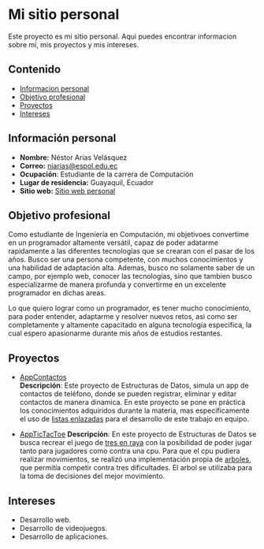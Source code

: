 # Mi sitio personal

Este proyecto es mi sitio personal. Aqui puedes encontrar informacion sobre mí, mis
proyectos y mis intereses.

## Contenido

- [Informacion personal](#Información-personal)
- [Objetivo profesional](#Objetivo-profesional)
- [Proyectos](#Proyectos)
- [Intereses](#Intereses)

## Información personal
- **Nombre:** Néstor Arias Velásquez
- **Correo:** niarias@espol.edu.ec
- **Ocupación**: Estudiante de la carrera de Computación
- **Lugar de residencia:** Guayaquil, Ecuador
- **Sitio web:** [Sitio web personal](https://niariasve.github.io/Niariasve)

## Objetivo profesional
Como estudiante de Ingenieria en Computación, mi objetivoes convertime en un programador altamente versátil, capaz de poder adatarme rapidamente a las diferentes tecnologías que se crearan con el pasar de los años. Busco ser una persona competente, con muchos conocimientos y una habilidad de adaptación alta. Ademas, busco no solamente saber de un campo, por ejemplo web, conocer las tecnologías, sino que tambien busco especializarme de manera profunda y convertirme en un excelente programador en dichas areas.

Lo que quiero lograr como un programador, es tener mucho conocimiento, para poder entender, adaptarme y resolver nuevos retos, asi como ser completamente y altamente capacitado en alguna tecnología especifica, la cual espero apasionarme durante mis años de estudios restantes.

## Proyectos

- [AppContactos](https://github.com/Niariasve/AppContactos)  
  **Descripción**: Este proyecto de Estructuras de Datos, simula un app de contactos de teléfono, donde se pueden registrar, eliminar y editar contactos de manera dinamica. En este proyecto se pone en práctica los conocimientos adquiridos durante la materia, mas especificamente el uso de [listas enlazadas](https://www.geeksforgeeks.org/data-structures/linked-list/) para el desarrollo de este trabajo en equipo.

- [AppTicTacToe](https://github.com/jair-chaguay/AppTicTacToe)
  **Descripción**: En este proyecto de Estructuras de Datos se busca recrear el juego de [tres en raya](https://es.wikipedia.org/wiki/Tres_en_l%C3%ADnea) con la posibilidad de poder jugar tanto para jugadores como contra una cpu. Para que el cpu pudiera realizar movimientos, se realizó una implementación propia de [arboles](https://www.geeksforgeeks.org/introduction-to-tree-data-structure-and-algorithm-tutorials/), que permitía competir contra tres dificultades. El arbol se utilizaba para la toma de decisiones del mejor movimiento.

## Intereses

- Desarrollo web.
- Desarrollo de videojuegos.
- Desarrollo de aplicaciones.
